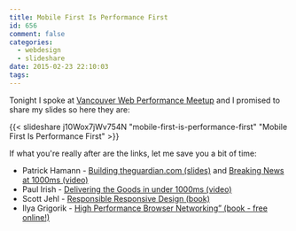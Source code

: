 ```yaml
---
title: Mobile First Is Performance First
id: 656
comment: false
categories:
  - webdesign
  - slideshare
date: 2015-02-23 22:10:03
tags:
---
```


Tonight I spoke at [Vancouver Web Performance Meetup](http://www.meetup.com/Vancouver-Web-Performance/) and I promised to share my slides so here they are:

{{< slideshare j10Wox7jWv754N "mobile-first-is-performance-first" "Mobile First Is Performance First" >}}

If what you're really after are the links, let me save you a bit of time:

* Patrick Hamann - [Building theguardian.com (slides)](https://speakerdeck.com/patrickhamann/building-theguardian-dot-com) and [Breaking News at 1000ms (video)](https://www.youtube.com/watch?v=dfweWyVScaI)
* Paul Irish - [Delivering the Goods in under 1000ms (video)](https://docs.google.com/presentation/d/1MtDBNTH1g7CZzhwlJ1raEJagA8qM3uoV7ta6i66bO2M/present#slide=id.g3eb97ca8f_10)
* Scott Jehl - [Responsible Responsive Design (book)](http://www.abookapart.com/products/responsible-responsive-design)
* Ilya Grigorik - [High Performance Browser Networking” (book - free online!)](http://chimera.labs.oreilly.com/books/1230000000545/index.html)
